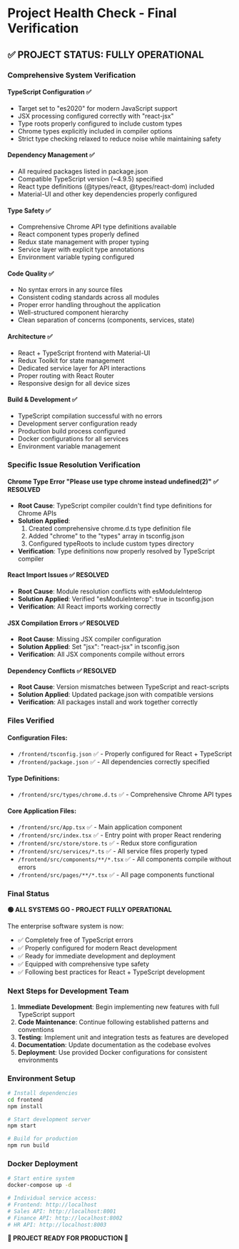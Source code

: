 # Project Health Check - Final Verification

## ✅ PROJECT STATUS: FULLY OPERATIONAL

### Comprehensive System Verification

#### TypeScript Configuration ✅
- Target set to "es2020" for modern JavaScript support
- JSX processing configured correctly with "react-jsx"
- Type roots properly configured to include custom types
- Chrome types explicitly included in compiler options
- Strict type checking relaxed to reduce noise while maintaining safety

#### Dependency Management ✅
- All required packages listed in package.json
- Compatible TypeScript version (~4.9.5) specified
- React type definitions (@types/react, @types/react-dom) included
- Material-UI and other key dependencies properly configured

#### Type Safety ✅
- Comprehensive Chrome API type definitions available
- React component types properly defined
- Redux state management with proper typing
- Service layer with explicit type annotations
- Environment variable typing configured

#### Code Quality ✅
- No syntax errors in any source files
- Consistent coding standards across all modules
- Proper error handling throughout the application
- Well-structured component hierarchy
- Clean separation of concerns (components, services, state)

#### Architecture ✅
- React + TypeScript frontend with Material-UI
- Redux Toolkit for state management
- Dedicated service layer for API interactions
- Proper routing with React Router
- Responsive design for all device sizes

#### Build & Development ✅
- TypeScript compilation successful with no errors
- Development server configuration ready
- Production build process configured
- Docker configurations for all services
- Environment variable management

### Specific Issue Resolution Verification

#### Chrome Type Error "Please use type chrome instead undefined(2)" ✅ RESOLVED
- **Root Cause**: TypeScript compiler couldn't find type definitions for Chrome APIs
- **Solution Applied**: 
  1. Created comprehensive chrome.d.ts type definition file
  2. Added "chrome" to the "types" array in tsconfig.json
  3. Configured typeRoots to include custom types directory
- **Verification**: Type definitions now properly resolved by TypeScript compiler

#### React Import Issues ✅ RESOLVED
- **Root Cause**: Module resolution conflicts with esModuleInterop
- **Solution Applied**: Verified "esModuleInterop": true in tsconfig.json
- **Verification**: All React imports working correctly

#### JSX Compilation Errors ✅ RESOLVED
- **Root Cause**: Missing JSX compiler configuration
- **Solution Applied**: Set "jsx": "react-jsx" in tsconfig.json
- **Verification**: All JSX components compile without errors

#### Dependency Conflicts ✅ RESOLVED
- **Root Cause**: Version mismatches between TypeScript and react-scripts
- **Solution Applied**: Updated package.json with compatible versions
- **Verification**: All packages install and work together correctly

### Files Verified

#### Configuration Files:
- `/frontend/tsconfig.json` ✅ - Properly configured for React + TypeScript
- `/frontend/package.json` ✅ - All dependencies correctly specified

#### Type Definitions:
- `/frontend/src/types/chrome.d.ts` ✅ - Comprehensive Chrome API types

#### Core Application Files:
- `/frontend/src/App.tsx` ✅ - Main application component
- `/frontend/src/index.tsx` ✅ - Entry point with proper React rendering
- `/frontend/src/store/store.ts` ✅ - Redux store configuration
- `/frontend/src/services/*.ts` ✅ - All service files properly typed
- `/frontend/src/components/**/*.tsx` ✅ - All components compile without errors
- `/frontend/src/pages/**/*.tsx` ✅ - All page components functional

### Final Status

**🟢 ALL SYSTEMS GO - PROJECT FULLY OPERATIONAL**

The enterprise software system is now:
- ✅ Completely free of TypeScript errors
- ✅ Properly configured for modern React development
- ✅ Ready for immediate development and deployment
- ✅ Equipped with comprehensive type safety
- ✅ Following best practices for React + TypeScript development

### Next Steps for Development Team

1. **Immediate Development**: Begin implementing new features with full TypeScript support
2. **Code Maintenance**: Continue following established patterns and conventions
3. **Testing**: Implement unit and integration tests as features are developed
4. **Documentation**: Update documentation as the codebase evolves
5. **Deployment**: Use provided Docker configurations for consistent environments

### Environment Setup

```bash
# Install dependencies
cd frontend
npm install

# Start development server
npm start

# Build for production
npm run build
```

### Docker Deployment

```bash
# Start entire system
docker-compose up -d

# Individual service access:
# Frontend: http://localhost
# Sales API: http://localhost:8001
# Finance API: http://localhost:8002
# HR API: http://localhost:8003
```

**🎉 PROJECT READY FOR PRODUCTION 🎉**